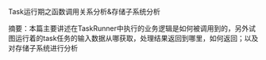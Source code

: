 Task运行期之函数调用关系分析&存储子系统分析

摘要：本篇主要讲述在TaskRunner中执行的业务逻辑是如何被调用到的，另外试图运行着的task任务的输入数据从哪获取，处理结果返回到哪里，如何返回；以及对存储子系统进行分析

